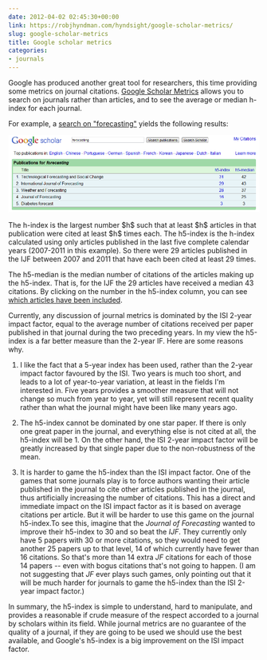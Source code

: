 ```yaml
---
date: 2012-04-02 02:45:30+00:00
link: https://robjhyndman.com/hyndsight/google-scholar-metrics/
slug: google-scholar-metrics
title: Google scholar metrics
categories:
- journals
---
```


Google has produced another great tool for researchers, this time providing some metrics on journal citations. [Google Scholar Metrics](http://scholar.google.com/citations?view_op=top_venues) allows you to search on journals rather than articles, and to see the average or median h-index for each journal.

For example, a [search on "forecasting"](http://scholar.google.com/citations?hl=en&view_op=search_venues&vq=forecasting) yields the following results:


[![](/files/googlescholarmetrics.png)](/files/googlescholarmetrics.png)


<!-- more -->The h-index is the largest number $h$ such that at least $h$ articles in that publication were cited at least $h$ times each. The h5-index is the h-index calculated using only articles published in the last five complete calendar years (2007-2011 in this example). So there were 29 articles published in the IJF between 2007 and 2011 that have each been cited at least 29 times.

The h5-median is the median number of citations of the articles making up the h5-index. That is, for the IJF the 29 articles have received a median 43 citations. By clicking on the number in the h5-index column, you can see [which articles have been included](http://scholar.google.com/citations?hl=en&view_op=list_hcore&venue=EJnkELQAL2YJ.20120401).

Currently, any discussion of journal metrics is dominated by the ISI 2-year impact factor, equal to the average number of citations received per paper published in that journal during the two preceding years. In my view the h5-index is a far better measure than the 2-year IF. Here are some reasons why.



	
  1. I like the fact that a 5-year index has been used, rather than the 2-year impact factor favoured by the ISI. Two years is much too short, and leads to a lot of year-to-year variation, at least in the fields I'm interested in. Five years provides a smoother measure that will not change so much from year to year, yet will still represent recent quality rather than what the journal might have been like many years ago.

	
  2. The h5-index cannot be dominated by one star paper. If there is only one great paper in the journal, and everything else is not cited at all, the h5-index will be 1. On the other hand, the ISI 2-year impact factor will be greatly increased by that single paper due to the non-robustness of the mean.

	
  3. It is harder to game the h5-index than the ISI impact factor. One of the games that some journals play is to force authors wanting their article published in the journal to cite other articles published in the journal, thus artificially increasing the number of citations. This has a direct and immediate impact on the ISI impact factor as it is based on average citations per article. But it will be harder to use this game on the journal h5-index.To see this, imagine that the _Journal of Forecasting_ wanted to improve their h5-index to 30 and so beat the _IJF_. They currently only have 5 papers with 30 or more citations, so they would need to get another 25 papers up to that level, 14 of which currently have fewer than 16 citations. So that's more than 14 extra _JF_ citations for each of those 14 papers -- even with bogus citations that's not going to happen. (I am not suggesting that _JF_ ever plays such games, only pointing out that it will be much harder for journals to game the h5-index than the ISI 2-year impact factor.)


In summary, the h5-index is simple to understand, hard to manipulate, and provides a reasonable if crude measure of the respect accorded to a journal by scholars within its field. While journal metrics are no guarantee of the quality of a journal, if they are going to be used we should use the best available, and Google's h5-index is a big improvement on the ISI impact factor.


